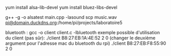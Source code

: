 yum install alsa-lib-devel
yum install bluez-libs-devel

g++ -g -o alsatest main.cpp -lasound
scp music.wav pi@domain.duckdns.org:/home/pi/projects/laboratoire5

bluetooth :
gcc -o client client.c -lbluetooth
    exemple possible d'utilisation du client (pas sûr):
./client B8:27:EB:1A:4E:52 2 0 (changer le deuxième argument pour l'adresse mac du bluetooth du rpi)
./client B8:27:EB:F8:55:90 2 0 